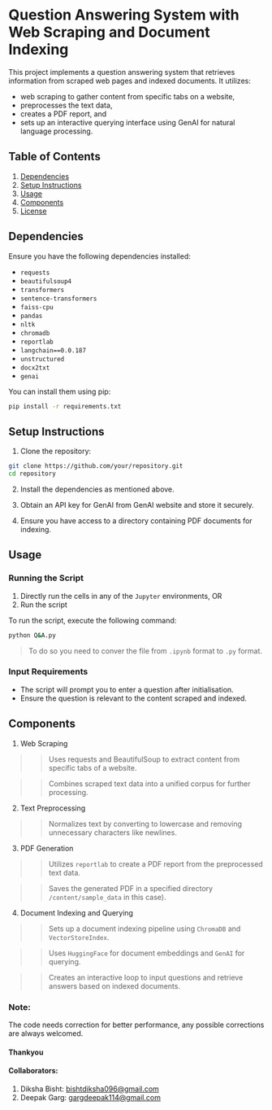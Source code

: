 # Question Answering System with Web Scraping and Document Indexing

This project implements a question answering system that retrieves information from scraped web pages and indexed documents. 
It utilizes:
- web scraping to gather content from specific tabs on a website, 
- preprocesses the text data, 
- creates a PDF report, and 
- sets up an interactive querying interface using GenAI for natural language processing.

## Table of Contents

1. [Dependencies](#dependencies)
2. [Setup Instructions](#setup-instructions)
3. [Usage](#usage)
4. [Components](#components)
5. [License](#license)

## Dependencies

Ensure you have the following dependencies installed:
- `requests`
- `beautifulsoup4`
- `transformers`
- `sentence-transformers`
- `faiss-cpu`
- `pandas`
- `nltk`
- `chromadb`
- `reportlab`
- `langchain==0.0.187`
- `unstructured`
- `docx2txt`
- `genai`

You can install them using pip:

```bash
pip install -r requirements.txt
```

## Setup Instructions

1. Clone the repository:
```bash
git clone https://github.com/your/repository.git
cd repository
```

2. Install the dependencies as mentioned above.

3. Obtain an API key for GenAI from GenAI website and store it securely.

4. Ensure you have access to a directory containing PDF documents for indexing.

## Usage

### Running the Script
1. Directly run the cells in any of the `Jupyter` environments, OR
2. Run the script

To run the script, execute the following command:

```bash
python Q&A.py
```

> To do so you need to conver the file from `.ipynb` format to `.py` format.

### Input Requirements
- The script will prompt you to enter a question after initialisation.
- Ensure the question is relevant to the content scraped and indexed.


## Components

1. Web Scraping

>> Uses requests and BeautifulSoup to extract content from specific tabs of a website.

>>Combines scraped text data into a unified corpus for further processing.

2. Text Preprocessing

>> Normalizes text by converting to lowercase and removing unnecessary characters like newlines.

3. PDF Generation

>> Utilizes `reportlab` to create a PDF report from the preprocessed text data.

>> Saves the generated PDF in a specified directory `/content/sample_data` in this case).

4. Document Indexing and Querying

>> Sets up a document indexing pipeline using `ChromaDB` and `VectorStoreIndex`.

>> Uses `HuggingFace` for document embeddings and `GenAI` for querying.

>> Creates an interactive loop to input questions and retrieve answers based on indexed documents.



### Note:
The code needs correction for better performance, any possible corrections are always welcomed.

#### Thankyou

#### Collaborators:
1. Diksha Bisht: [bishtdiksha096@gmail.com](mailto:bishtdiksha096@gmail.com)
2. Deepak Garg: [gargdeepak114@gmail.com](mailto:gargdeepak114@gmail.com)
